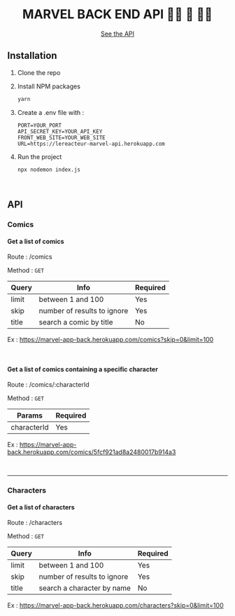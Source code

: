 <h1 align="center">MARVEL BACK END API 🦸‍♀️ 🦸 🦸‍♂️</h1>

<p align="center"><a href="https://marvel-app-back.herokuapp.com/">See the API</a></p>

## Installation

1. Clone the repo

2. Install NPM packages

   ```sh
   yarn
   ```

3. Create a .env file with :

   ```JS
   PORT=YOUR_PORT
   API_SECRET_KEY=YOUR_API_KEY
   FRONT_WEB_SITE=YOUR_WEB_SITE
   URL=https://lereacteur-marvel-api.herokuapp.com
   ```

4. Run the project

   ```JS
   npx nodemon index.js
   ```

<br/>

## API

### Comics

#### Get a list of comics

Route : /comics

Method : `GET`

| Query | Info                        | Required |
| ----- | --------------------------- | -------- |
| limit | between 1 and 100           | Yes      |
| skip  | number of results to ignore | Yes      |
| title | search a comic by title     | No       |

Ex : https://marvel-app-back.herokuapp.com/comics?skip=0&limit=100

<br/>

#### Get a list of comics containing a specific character

Route : /comics/:characterId

Method : `GET`

| Params      | Required |
| ----------- | -------- |
| characterId | Yes      |

Ex : https://marvel-app-back.herokuapp.com/comics/5fcf921ad8a2480017b914a3

<br/>

---

### Characters

#### Get a list of characters

Route : /characters

Method : `GET`

| Query | Info                        | Required |
| ----- | --------------------------- | -------- |
| limit | between 1 and 100           | Yes      |
| skip  | number of results to ignore | Yes      |
| title | search a character by name  | No       |

Ex : https://marvel-app-back.herokuapp.com/characters?skip=0&limit=100
